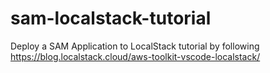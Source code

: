 # sam-localstack-tutorial
Deploy a SAM Application to LocalStack tutorial by following https://blog.localstack.cloud/aws-toolkit-vscode-localstack/
